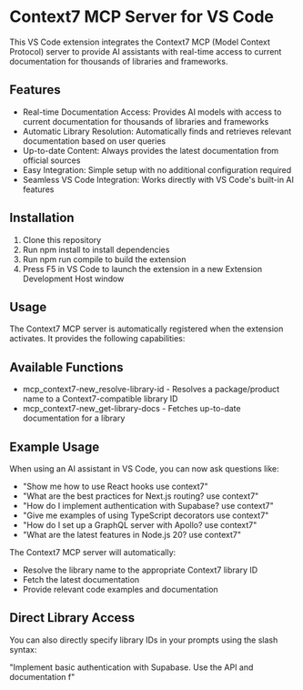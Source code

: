 Context7 MCP Server for VS Code
================================

This VS Code extension integrates the Context7 MCP (Model Context Protocol) server to provide AI assistants with real-time access to current documentation for thousands of libraries and frameworks.

Features
--------
- Real-time Documentation Access: Provides AI models with access to current documentation for thousands of libraries and frameworks
- Automatic Library Resolution: Automatically finds and retrieves relevant documentation based on user queries
- Up-to-date Content: Always provides the latest documentation from official sources
- Easy Integration: Simple setup with no additional configuration required
- Seamless VS Code Integration: Works directly with VS Code's built-in AI features

Installation
------------
1. Clone this repository
2. Run npm install to install dependencies
3. Run npm run compile to build the extension
4. Press F5 in VS Code to launch the extension in a new Extension Development Host window

Usage
-----
The Context7 MCP server is automatically registered when the extension activates. It provides the following capabilities:

Available Functions
-------------------
- mcp_context7-new_resolve-library-id - Resolves a package/product name to a Context7-compatible library ID
- mcp_context7-new_get-library-docs - Fetches up-to-date documentation for a library

Example Usage
-------------
When using an AI assistant in VS Code, you can now ask questions like:

- "Show me how to use React hooks use context7"
- "What are the best practices for Next.js routing? use context7"
- "How do I implement authentication with Supabase? use context7"
- "Give me examples of using TypeScript decorators use context7"
- "How do I set up a GraphQL server with Apollo? use context7"
- "What are the latest features in Node.js 20? use context7"

The Context7 MCP server will automatically:

- Resolve the library name to the appropriate Context7 library ID
- Fetch the latest documentation
- Provide relevant code examples and documentation

Direct Library Access
---------------------
You can also directly specify library IDs in your prompts using the slash syntax:

"Implement basic authentication with Supabase. Use the API and documentation f"
